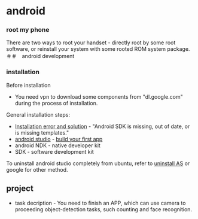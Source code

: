 # android
### root my phone
There are two ways to root your handset - directly root by some root software, or reinstall your system with some rooted ROM system package.
＃＃　android development
### installation
Before installation
+ You need vpn to download some components from "dl.google.com" during the process of installation.

General installation steps:
+ [Installation error and solution](https://askubuntu.com/questions/989007/sdk-is-missing-error-android-studio) - "Android SDK is missing, out of date, or is missing templates."
+ [android studio](https://developer.android.com/studio/) - [build your first app](https://developer.android.com/training/basics/firstapp/)
+ android NDK - native developer kit
+ SDK - software development kit

To uninstall android studio completely from ubuntu, refer to [uninstall AS](http://simplecode.xyz/?p=87) or google for other method.
## project
+ task decription - You need to finish an APP, which can use camera to proceeding object-detection tasks, such counting and face recognition.
